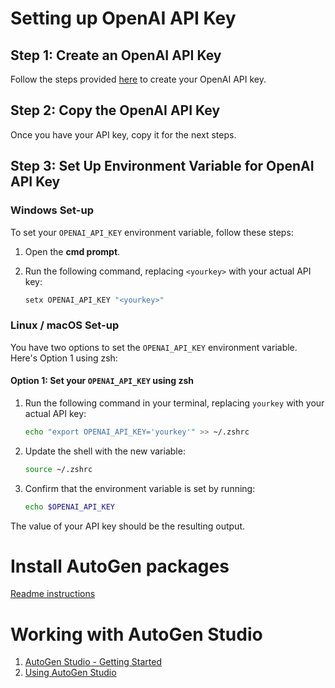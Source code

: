 # Setting up OpenAI API Key

## Step 1: Create an OpenAI API Key
Follow the steps provided [here](https://gptforwork.com/help/create-openai-api-key) to create your OpenAI API key.

## Step 2: Copy the OpenAI API Key
Once you have your API key, copy it for the next steps.

## Step 3: Set Up Environment Variable for OpenAI API Key

### Windows Set-up

To set your `OPENAI_API_KEY` environment variable, follow these steps:

1. Open the **cmd prompt**.
2. Run the following command, replacing `<yourkey>` with your actual API key:

    ```bash
    setx OPENAI_API_KEY "<yourkey>"
    ```

### Linux / macOS Set-up

You have two options to set the `OPENAI_API_KEY` environment variable. Here's Option 1 using zsh:

#### Option 1: Set your `OPENAI_API_KEY` using zsh

1. Run the following command in your terminal, replacing `yourkey` with your actual API key:

    ```bash
    echo "export OPENAI_API_KEY='yourkey'" >> ~/.zshrc
    ```

2. Update the shell with the new variable:

    ```bash
    source ~/.zshrc
    ```

3. Confirm that the environment variable is set by running:

    ```bash
    echo $OPENAI_API_KEY
    ```

The value of your API key should be the resulting output.


# Install AutoGen packages
[Readme instructions](README.md)

# Working with AutoGen Studio
1. [AutoGen Studio - Getting Started](https://microsoft.github.io/autogen/0.2/docs/autogen-studio/getting-started)
2. [Using AutoGen Studio](https://microsoft.github.io/autogen/0.2/docs/autogen-studio/usage)